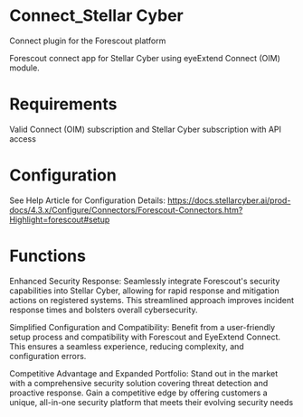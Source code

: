 # Connect_Stellar Cyber
Connect plugin for the Forescout platform

Forescout connect app for Stellar Cyber using eyeExtend Connect (OIM) module.

# Requirements
Valid Connect (OIM) subscription and Stellar Cyber subscription with API access

# Configuration
See Help Article for Configuration Details: https://docs.stellarcyber.ai/prod-docs/4.3.x/Configure/Connectors/Forescout-Connectors.htm?Highlight=forescout#setup

# Functions
Enhanced Security Response: Seamlessly integrate Forescout's security capabilities into Stellar Cyber, allowing for rapid response and mitigation actions on registered systems. This streamlined approach improves incident response times and bolsters overall cybersecurity.

Simplified Configuration and Compatibility: Benefit from a user-friendly setup process and compatibility with Forescout and EyeExtend Connect. This ensures a seamless experience, reducing complexity, and configuration errors.

Competitive Advantage and Expanded Portfolio: Stand out in the market with a comprehensive security solution covering threat detection and proactive response. Gain a competitive edge by offering customers a unique, all-in-one security platform that meets their evolving security needs


